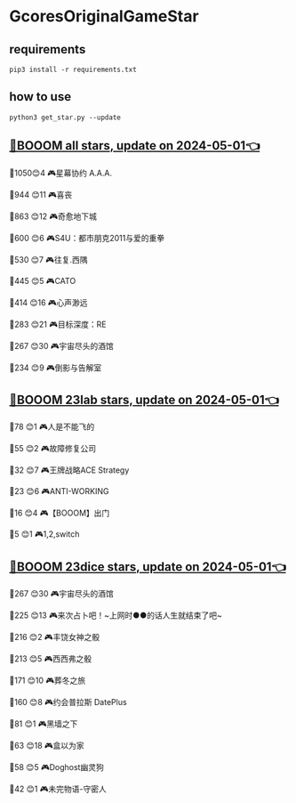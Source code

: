 # GcoresOriginalGameStar

## requirements
```
pip3 install -r requirements.txt
```

## how to use
```
python3 get_star.py --update
```

## [🔗BOOOM all stars, update on 2024-05-01👈](https://raw.githack.com/sichaozhang1112/GcoresOriginalGameStar/main/all.html) 
🌟1050😊4   🎮星幕协约 A.A.A.        

🌟944 😊11  🎮喜丧                 

🌟863 😊12  🎮奇愈地下城              

🌟600 😊6   🎮S4U：都市朋克2011与爱的重拳  

🌟530 😊7   🎮往复.西隅              

🌟445 😊5   🎮CATO               

🌟414 😊16  🎮心声渺远               

🌟283 😊21  🎮目标深度：RE            

🌟267 😊30  🎮宇宙尽头的酒馆            

🌟234 😊9   🎮倒影与告解室             

## [🔗BOOOM 23lab stars, update on 2024-05-01👈](https://raw.githack.com/sichaozhang1112/GcoresOriginalGameStar/main/23lab.html) 
🌟78  😊1   🎮人是不能飞的             

🌟55  😊2   🎮故障修复公司             

🌟32  😊7   🎮王牌战略ACE Strategy   

🌟23  😊6   🎮ANTI-WORKING       

🌟16  😊4   🎮【BOOOM】出门          

🌟5   😊1   🎮1,2,switch         

## [🔗BOOOM 23dice stars, update on 2024-05-01👈](https://raw.githack.com/sichaozhang1112/GcoresOriginalGameStar/main/23dice.html) 
🌟267 😊30  🎮宇宙尽头的酒馆            

🌟225 😊13  🎮来次占卜吧！~上网时●●的话人生就结束了吧~

🌟216 😊2   🎮丰饶女神之骰             

🌟213 😊5   🎮西西弗之骰              

🌟171 😊10  🎮葬冬之旅               

🌟160 😊8   🎮约会普拉斯 DatePlus     

🌟81  😊1   🎮黑墙之下               

🌟63  😊18  🎮盒以为家               

🌟58  😊5   🎮Doghost幽灵狗         

🌟42  😊1   🎮未完物语-守密人           

